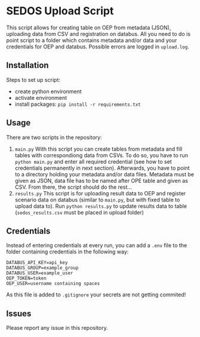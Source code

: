 
# SEDOS Upload Script

This script allows for creating table on OEP from metadata (JSON), uploading data from CSV and registration on databus.
All you need to do is point script to a folder which contains metadata and/or data and your credentials for OEP and databus.
Possible errors are logged in `upload.log`.


## Installation

Steps to set up script: 
- create python environment
- activate environment
- install packages: `pip install -r requirements.txt`

## Usage

There are two scripts in the repository:

1. `main.py`
With this script you can create tables from metadata and fill tables with correspondiong data from CSVs.
To do so, you have to run `python main.py` and enter all required credential (see how to set credentials permanently in next section).
Afterwards, you have to point to a directory holding your metadata and/or data files.
Metadata must be given as JSON, data file has to be named after OPE table and given as CSV.
From there, the script should do the rest...
2. `results.py`
This script is for uploading result data to OEP and register scenario data on databus 
(similar to `main.py`, but with fixed table to upload data to).
Run `python results.py` to update results data to table (`sedos_results.csv` must be placed in upload folder)

## Credentials

Instead of entering credentials at every run, you can add a `.env` file to the folder containing credentials in the following way:
```text
DATABUS_API_KEY=api_key
DATABUS_GROUP=example_group
DATABUS_USER=example_user
OEP_TOKEN=token
OEP_USER=username containing spaces
```
As this file is added to `.gitignore` your secrets are not getting commited!

## Issues

Please report any issue in this repository.